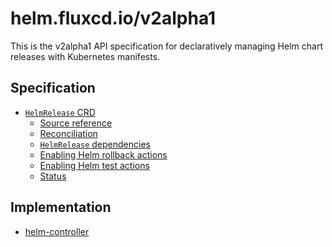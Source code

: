 # helm.fluxcd.io/v2alpha1

This is the v2alpha1 API specification for declaratively managing Helm chart releases with
Kubernetes manifests.

## Specification

- [`HelmRelease` CRD](helmreleases.md)
    + [Source reference](helmreleases.md#source-reference)
    + [Reconciliation](helmreleases.md#reconciliation)
    + [`HelmRelease` dependencies](helmreleases.md#helmrelease-dependencies)
    + [Enabling Helm rollback actions](helmreleases.md#enabling-helm-rollback-actions)
    + [Enabling Helm test actions](helmreleases.md#enabling-helm-test-actions)
    + [Status](helmreleases.md#status)

## Implementation

* [helm-controller](https://github.com/fluxcd/helm-controller/)
